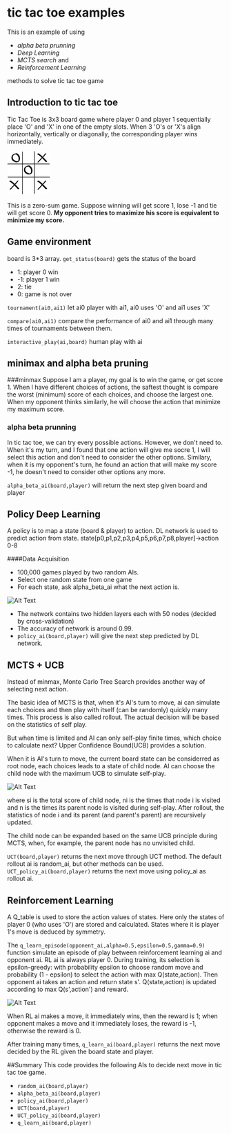 # tic tac toe examples
This is an example of using 

+ *alpha beta prunning*
+ *Deep Learning*
+ *MCTS search* and 
+ *Reinforcement Learning* 


methods to solve tic tac toe game
## Introduction to tic tac toe
Tic Tac Toe is 3x3 board game where player 0 and player 1 sequentially place 'O' and 'X' in one of the empty slots. When 3 'O's or 'X's align horizontally, vertically or diagonally, the corresponding player wins immediately.

![Alt Text](images/tic_tac_toe.png)

This is a zero-sum game. Suppose winning will get score 1, lose -1 and tie will get score 0. 
**My opponent tries to maximize his score is equivalent to minimize my score.**

## Game environment

board is 3*3 array. ```get_status(board)```
gets the status of the board

+ 1: player 0 win
+ -1: player 1 win
+ 2: tie
+ 0: game is not over

```tournament(ai0,ai1)``` let ai0 player with ai1, ai0 uses 'O' and ai1 uses 'X'

```compare(ai0,ai1)``` compare the performance of ai0 and ai1 through many times of tournaments between them.

```interactive_play(ai,board)``` human play with ai


## minimax and alpha beta pruning

###minmax
Suppose I am a player, my goal is to win the game, or get score 1. When I have different choices of actions, the saftest thought is compare the worst (minimum) score of each choices, and choose the largest one. When my opponent thinks similarly, he will choose the action that minimize my maximum score. 


### alpha beta prunning
In tic tac toe, we can try every possible actions. However, we don't need to. When it's my turn, and I found that one action will give me socre 1, I will select this action and don't need to consider the other options. Similary, when it is my opponent's turn, he found an action that will make my score -1, he doesn't need to consider other options any more.

```alpha_beta_ai(board,player)``` will return the next step given board and player

## Policy Deep Learning
A policy is to map a state (board & player) to action. DL network is used to predict action from state.
state[p0,p1,p2,p3,p4,p5,p6,p7,p8,player]->action 0-8


####Data Acquisition
+ 100,000 games played by two random AIs.
+ Select one random state from one game
+ For each state, ask alpha\_beta\_ai what the next action is.

![Alt Text](images/DL_policy.png)

+ The network contains two hidden layers each with 50 nodes (decided by cross-validation)
+ The accuracy of network is around 0.99.
+ ```policy_ai(board,player)``` will give the next step predicted by DL network.

## MCTS + UCB
Instead of minmax, Monte Carlo Tree Search provides another way of selecting next action.

The basic idea of MCTS is that, when it's AI's turn to move, ai can simulate each choices and then play with itself (can be randomly) quickly many times. This process is also called rollout. The actual decision will be based on the statistics of self play.

But when time is limited and AI can only self-play finite times, which choice to calculate next? Upper Confidence Bound(UCB) provides a solution. 

When it is AI's turn to move, the current board state can be considerred as root node, each choices leads to a state of child node. AI can choose the child node with the maximum UCB to simulate self-play. 

![Alt Text](images/UCB.png)

where si is the total score of child node, ni is the times that node i is visited and n is the times its parent node is visited during self-play. After rollout, the statistics of node i and its parent (and parent's parent) are recursively updated.

The child node can be expanded based on the same UCB principle during MCTS, when, for example, the parent node has no unvisited child.

```UCT(board,player)``` returns the next move through UCT method. The default rollout ai is random_ai, but other methods can be used. ```UCT_policy_ai(board,player)``` returns the next move using policy_ai as rollout ai.

## Reinforcement Learning
A Q\_table is used to store the action values of states. Here only the states of player 0 (who uses 'O') are stored and calculated. States where it is player 1's move is deduced by symmetry. 


The ```q_learn_episode(opponent_ai,alpha=0.5,epsilon=0.5,gamma=0.9)``` function simulate an episode of play between reinforcement learning ai and opponent ai. RL ai is always player 0. During training, its selection is epsilon-greedy: with probability epsilon to choose random move and probability (1 - epsilon) to select the action with max Q(state,action). Then opponent ai takes an action and return state s'. Q(state,action) is updated according to max Q(s',action') and reward.

![Alt Text](images/eq_q_learn.png)

When RL ai makes a move, it immediately wins, then the reward is 1; when opponent makes a move and it immediately loses, the reward is -1, otherwise the reward is 0.

After training many times, ```q_learn_ai(board,player)``` returns the next move decided by the RL given the board state and player.


##Summary
This code provides the following AIs to decide next move in tic tac toe game.

+ ```random_ai(board,player)```
+ ```alpha_beta_ai(board,player)```
+ ```policy_ai(board,player)```
+ ```UCT(board,player)```
+ ```UCT_policy_ai(board,player)```
+ ```q_learn_ai(board,player)```


